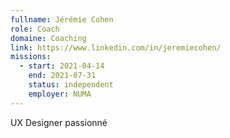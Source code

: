 ```yaml
---
fullname: Jérémie Cohen
role: Coach
domaine: Coaching
link: https://www.linkedin.com/in/jeremiecohen/
missions:
  - start: 2021-04-14
    end: 2021-07-31
    status: independent
    employer: NUMA
---
```


UX Designer passionné
